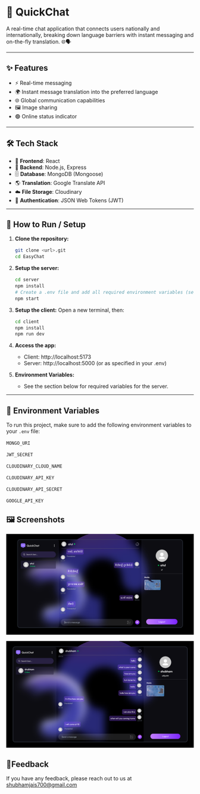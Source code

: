 # 💬 QuickChat

A real-time chat application that connects users nationally and internationally, breaking down language barriers with instant messaging and on-the-fly translation. 🌐🗣️

---

## ✨ Features

- ⚡ Real-time messaging  
- 🌍 Instant message translation into the preferred language  
- 🌐 Global communication capabilities  
- 🖼️ Image sharing  
- 🟢 Online status indicator  

---

## 🛠️ Tech Stack

- 🎨 **Frontend**: React  
- 🧠 **Backend**: Node.js, Express  
- 🗄️ **Database**: MongoDB (Mongoose)  
- 🌎 **Translation**: Google Translate API  
- ☁️ **File Storage**: Cloudinary  
- 🔐 **Authentication**: JSON Web Tokens (JWT)  



---


## 🚀 How to Run / Setup

1. **Clone the repository:**
	```bash
	git clone <url>.git
	cd EasyChat
	```

2. **Setup the server:**
	```bash
	cd server
	npm install
	# Create a .env file and add all required environment variables (see below)
	npm start
	```

3. **Setup the client:**
	Open a new terminal, then:
	```bash
	cd client
	npm install
	npm run dev
	```

4. **Access the app:**
	- Client: http://localhost:5173
	- Server: http://localhost:5000 (or as specified in your .env)

5. **Environment Variables:**
	- See the section below for required variables for the server.

---

## 🔧 Environment Variables

To run this project, make sure to add the following environment variables to your `.env` file:


`MONGO_URI`

`JWT_SECRET`

`CLOUDINARY_CLOUD_NAME`

`CLOUDINARY_API_KEY`

`CLOUDINARY_API_SECRET`

`GOOGLE_API_KEY`

## 🖼️ Screenshots

![App Screenshot](https://github.com/shubhamjaiswal760/EasyChat/blob/081d5bcdb42482ae03b835e91ca0ebab02ca9534/ss1.png?raw=true)


![App Screenshot](https://github.com/shubhamjaiswal760/music/blob/main/ss2.png?raw=true)


## 💬Feedback

If you have any feedback, please reach out to us at shubhamjais700@gmail.com

